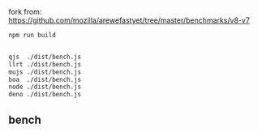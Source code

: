 fork from: https://github.com/mozilla/arewefastyet/tree/master/benchmarks/v8-v7

```bash
npm run build


qjs  ./dist/bench.js
llrt ./dist/bench.js
mujs ./dist/bench.js
boa  ./dist/bench.js
node ./dist/bench.js
deno ./dist/bench.js
```


## bench
